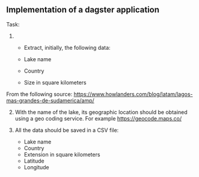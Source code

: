 ## Implementation of a dagster application

Task: 

1. - Extract, initially, the following data:

    - Lake name
    - Country
    - Size in square kilometers

From the following source:
https://www.howlanders.com/blog/latam/lagos-mas-grandes-de-sudamerica/amp/

2. With the name of the lake, its geographic location should be obtained using a geo coding service. For example https://geocode.maps.co/

3. All the data should be saved in a CSV file:

    - Lake name
    - Country
    - Extension in square kilometers
    - Latitude
    - Longitude